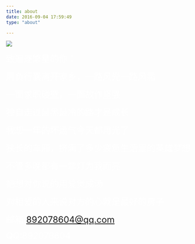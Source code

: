 ```yaml
---
title: about
date: 2016-09-04 17:59:49
type: "about"

---
```

![](http://orahxdcid.bkt.clouddn.com/head_01.jpg)

<font color=#fff size=5>致追逐繁星的你：</font></br>

<font color=#fff size=5>肩负行囊离开家乡，一路风光一路风霜</font></br>

<font color=#fff size=5>一面求职碰壁，一面故作坚强</font></br>

<font color=#fff size=5>独自走过最黑最冷的路才是成长 </font></br>

<font color=#fff size=5>我想一年的坏运气今天都用光了</font></br>

<font color=#fff size=5>狭长的车厢，挤满了多少疲惫生活里的英雄梦想</font></br>

<font color=#fff size=5>不管多晚都有一掌灯为我而亮</font></br>

<font color=#fff size=5>把想对你说的用爱煲成汤</font></br>

<font color=#fff size=5>对相爱的人来说对方的心就是最好的房子</font></br>

<font color=#fff size=5>邮箱:892078604@qq.com</font></br>

<font color=#fff size=5>QQ:892078604</font></br>

